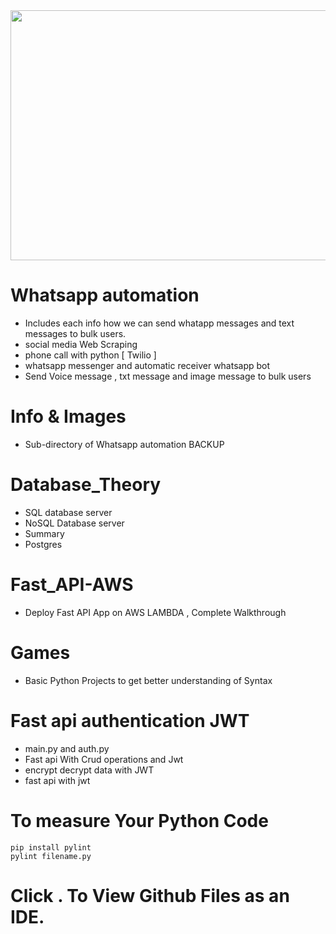 <img src="https://64.media.tumblr.com/5e3f04be8b71bc34e2f156bb552ed766/tumblr_inline_nsmntnrLTK1r42jqv_540.gifv" width="600" height="400">




# Whatsapp automation
- Includes each info how we can send whatapp messages and text messages to bulk users. 
- social media Web Scraping 
- phone call with python [ Twilio ]
- whatsapp messenger and automatic receiver whatsapp bot
- Send Voice message , txt message and image message to bulk users


# Info & Images
- Sub-directory of Whatsapp automation BACKUP


# Database_Theory 
- SQL database server
- NoSQL Database server 
- Summary
- Postgres


# Fast_API-AWS
- Deploy Fast API App on AWS LAMBDA , Complete Walkthrough

# Games
- Basic Python Projects to get better understanding of Syntax


# Fast api authentication JWT 
- main.py and auth.py 
- Fast api With Crud operations and Jwt
- encrypt decrypt data with JWT
- fast api with jwt

# To measure Your Python Code 
```
pip install pylint
pylint filename.py 
```
# Click . To View Github Files as an IDE.
